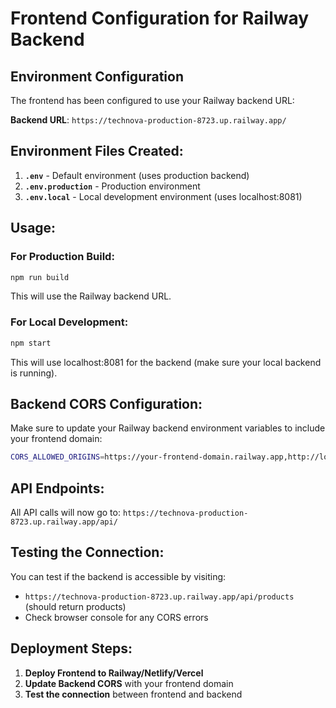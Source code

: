 # Frontend Configuration for Railway Backend

## Environment Configuration

The frontend has been configured to use your Railway backend URL:

**Backend URL**: `https://technova-production-8723.up.railway.app/`

## Environment Files Created:

1. **`.env`** - Default environment (uses production backend)
2. **`.env.production`** - Production environment 
3. **`.env.local`** - Local development environment (uses localhost:8081)

## Usage:

### For Production Build:
```bash
npm run build
```
This will use the Railway backend URL.

### For Local Development:
```bash
npm start
```
This will use localhost:8081 for the backend (make sure your local backend is running).

## Backend CORS Configuration:

Make sure to update your Railway backend environment variables to include your frontend domain:

```bash
CORS_ALLOWED_ORIGINS=https://your-frontend-domain.railway.app,http://localhost:3000
```

## API Endpoints:

All API calls will now go to:
`https://technova-production-8723.up.railway.app/api/`

## Testing the Connection:

You can test if the backend is accessible by visiting:
- `https://technova-production-8723.up.railway.app/api/products` (should return products)
- Check browser console for any CORS errors

## Deployment Steps:

1. **Deploy Frontend to Railway/Netlify/Vercel**
2. **Update Backend CORS** with your frontend domain
3. **Test the connection** between frontend and backend